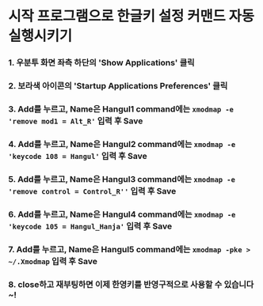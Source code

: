 # 시작 프로그램으로 한글키 설정 커맨드 자동 실행시키기

  ### 1. 우분투 화면 좌측 하단의 'Show Applications' 클릭 
  
  ### 2. 보라색 아이콘의 'Startup Applications Preferences' 클릭
  
  ### 3. Add를 누르고, Name은 Hangul1 command에는 `xmodmap -e 'remove mod1 = Alt_R'` 입력 후 Save
  
  ### 4. Add를 누르고, Name은 Hangul2 command에는 `xmodmap -e 'keycode 108 = Hangul'` 입력 후 Save
  
  ### 5. Add를 누르고, Name은 Hangul3 command에는 `xmodmap -e 'remove control = Control_R''` 입력 후 Save
  
  ### 6. Add를 누르고, Name은 Hangul4 command에는 `xmodmap -e 'keycode 105 = Hangul_Hanja'` 입력 후 Save
  
  ### 7. Add를 누르고, Name은 Hangul5 command에는 `xmodmap -pke > ~/.Xmodmap` 입력 후 Save
  
  ### 8. close하고 재부팅하면 이제 한영키를 반영구적으로 사용할 수 있습니다~!
